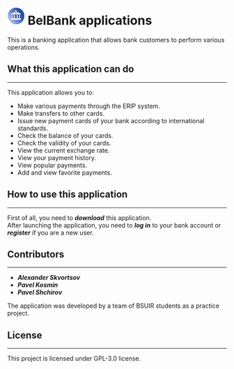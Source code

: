 # ![logo](https://github.com/BelBank/BelBank-V2/raw/main/src/images/Logo40.png) BelBank applications

This is a banking application that allows bank customers to perform various operations.

## What this application can do
***
This application allows you to:
- Make various payments through the ERIP system.
- Make transfers to other cards.
- Issue new payment cards of your bank according to international standards.
- Check the balance of your cards.
- Check the validity of your cards.
- View the current exchange rate.
- View your payment history.
- View popular payments.
- Add and view favorite payments.

## How to use this application
***
First of all, you need to ***download*** this application. <br/>
After launching the application, you need to ***log in*** to your bank account or ***register*** if you are a new user. <br/>

## Contributors
***
- ***Alexander Skvortsov***
- ***Pavel Kosmin***
- ***Pavel Shchirov***

The application was developed by a team of BSUIR students as a practice project.

## License
***
This project is licensed under GPL-3.0 license.